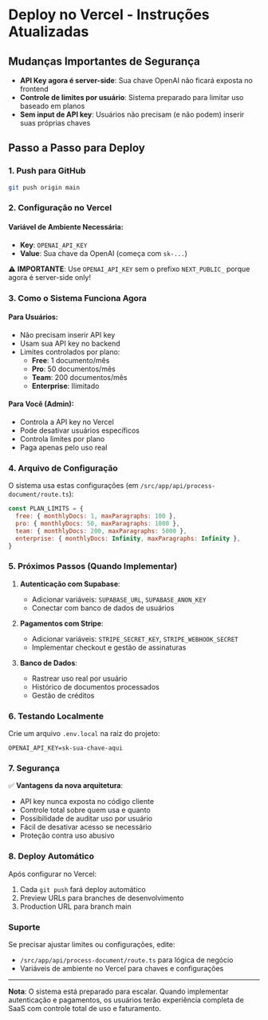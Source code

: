 # Deploy no Vercel - Instruções Atualizadas

## Mudanças Importantes de Segurança
- **API Key agora é server-side**: Sua chave OpenAI não ficará exposta no frontend
- **Controle de limites por usuário**: Sistema preparado para limitar uso baseado em planos
- **Sem input de API key**: Usuários não precisam (e não podem) inserir suas próprias chaves

## Passo a Passo para Deploy

### 1. Push para GitHub
```bash
git push origin main
```

### 2. Configuração no Vercel

#### Variável de Ambiente Necessária:
- **Key**: `OPENAI_API_KEY`
- **Value**: Sua chave da OpenAI (começa com `sk-...`)

⚠️ **IMPORTANTE**: Use `OPENAI_API_KEY` sem o prefixo `NEXT_PUBLIC_` porque agora é server-side only!

### 3. Como o Sistema Funciona Agora

#### Para Usuários:
- Não precisam inserir API key
- Usam sua API key no backend
- Limites controlados por plano:
  - **Free**: 1 documento/mês
  - **Pro**: 50 documentos/mês  
  - **Team**: 200 documentos/mês
  - **Enterprise**: Ilimitado

#### Para Você (Admin):
- Controla a API key no Vercel
- Pode desativar usuários específicos
- Controla limites por plano
- Paga apenas pelo uso real

### 4. Arquivo de Configuração

O sistema usa estas configurações (em `/src/app/api/process-document/route.ts`):

```javascript
const PLAN_LIMITS = {
  free: { monthlyDocs: 1, maxParagraphs: 100 },
  pro: { monthlyDocs: 50, maxParagraphs: 1000 },
  team: { monthlyDocs: 200, maxParagraphs: 5000 },
  enterprise: { monthlyDocs: Infinity, maxParagraphs: Infinity },
}
```

### 5. Próximos Passos (Quando Implementar)

1. **Autenticação com Supabase**:
   - Adicionar variáveis: `SUPABASE_URL`, `SUPABASE_ANON_KEY`
   - Conectar com banco de dados de usuários

2. **Pagamentos com Stripe**:
   - Adicionar variáveis: `STRIPE_SECRET_KEY`, `STRIPE_WEBHOOK_SECRET`
   - Implementar checkout e gestão de assinaturas

3. **Banco de Dados**:
   - Rastrear uso real por usuário
   - Histórico de documentos processados
   - Gestão de créditos

### 6. Testando Localmente

Crie um arquivo `.env.local` na raiz do projeto:
```
OPENAI_API_KEY=sk-sua-chave-aqui
```

### 7. Segurança

✅ **Vantagens da nova arquitetura**:
- API key nunca exposta no código cliente
- Controle total sobre quem usa e quanto
- Possibilidade de auditar uso por usuário
- Fácil de desativar acesso se necessário
- Proteção contra uso abusivo

### 8. Deploy Automático

Após configurar no Vercel:
1. Cada `git push` fará deploy automático
2. Preview URLs para branches de desenvolvimento
3. Production URL para branch main

### Suporte

Se precisar ajustar limites ou configurações, edite:
- `/src/app/api/process-document/route.ts` para lógica de negócio
- Variáveis de ambiente no Vercel para chaves e configurações

---

**Nota**: O sistema está preparado para escalar. Quando implementar autenticação e pagamentos, os usuários terão experiência completa de SaaS com controle total de uso e faturamento.